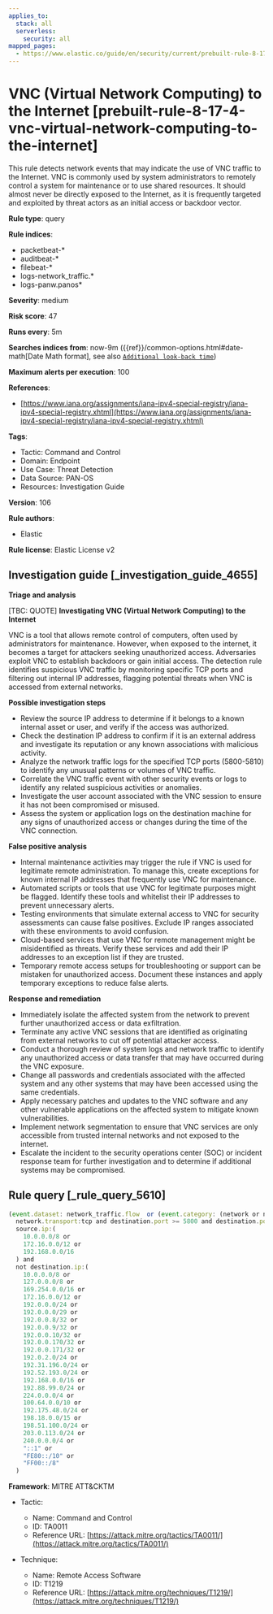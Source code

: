 ```yaml
---
applies_to:
  stack: all
  serverless:
    security: all
mapped_pages:
  - https://www.elastic.co/guide/en/security/current/prebuilt-rule-8-17-4-vnc-virtual-network-computing-to-the-internet.html
---
```


# VNC (Virtual Network Computing) to the Internet [prebuilt-rule-8-17-4-vnc-virtual-network-computing-to-the-internet]

This rule detects network events that may indicate the use of VNC traffic to the Internet. VNC is commonly used by system administrators to remotely control a system for maintenance or to use shared resources. It should almost never be directly exposed to the Internet, as it is frequently targeted and exploited by threat actors as an initial access or backdoor vector.

**Rule type**: query

**Rule indices**:

* packetbeat-*
* auditbeat-*
* filebeat-*
* logs-network_traffic.*
* logs-panw.panos*

**Severity**: medium

**Risk score**: 47

**Runs every**: 5m

**Searches indices from**: now-9m ({{ref}}/common-options.html#date-math[Date Math format], see also [`Additional look-back time`](docs-content://solutions/security/detect-and-alert/create-detection-rule.md#rule-schedule))

**Maximum alerts per execution**: 100

**References**:

* [https://www.iana.org/assignments/iana-ipv4-special-registry/iana-ipv4-special-registry.xhtml](https://www.iana.org/assignments/iana-ipv4-special-registry/iana-ipv4-special-registry.xhtml)

**Tags**:

* Tactic: Command and Control
* Domain: Endpoint
* Use Case: Threat Detection
* Data Source: PAN-OS
* Resources: Investigation Guide

**Version**: 106

**Rule authors**:

* Elastic

**Rule license**: Elastic License v2

## Investigation guide [_investigation_guide_4655]

**Triage and analysis**

[TBC: QUOTE]
**Investigating VNC (Virtual Network Computing) to the Internet**

VNC is a tool that allows remote control of computers, often used by administrators for maintenance. However, when exposed to the internet, it becomes a target for attackers seeking unauthorized access. Adversaries exploit VNC to establish backdoors or gain initial access. The detection rule identifies suspicious VNC traffic by monitoring specific TCP ports and filtering out internal IP addresses, flagging potential threats when VNC is accessed from external networks.

**Possible investigation steps**

* Review the source IP address to determine if it belongs to a known internal asset or user, and verify if the access was authorized.
* Check the destination IP address to confirm if it is an external address and investigate its reputation or any known associations with malicious activity.
* Analyze the network traffic logs for the specified TCP ports (5800-5810) to identify any unusual patterns or volumes of VNC traffic.
* Correlate the VNC traffic event with other security events or logs to identify any related suspicious activities or anomalies.
* Investigate the user account associated with the VNC session to ensure it has not been compromised or misused.
* Assess the system or application logs on the destination machine for any signs of unauthorized access or changes during the time of the VNC connection.

**False positive analysis**

* Internal maintenance activities may trigger the rule if VNC is used for legitimate remote administration. To manage this, create exceptions for known internal IP addresses that frequently use VNC for maintenance.
* Automated scripts or tools that use VNC for legitimate purposes might be flagged. Identify these tools and whitelist their IP addresses to prevent unnecessary alerts.
* Testing environments that simulate external access to VNC for security assessments can cause false positives. Exclude IP ranges associated with these environments to avoid confusion.
* Cloud-based services that use VNC for remote management might be misidentified as threats. Verify these services and add their IP addresses to an exception list if they are trusted.
* Temporary remote access setups for troubleshooting or support can be mistaken for unauthorized access. Document these instances and apply temporary exceptions to reduce false alerts.

**Response and remediation**

* Immediately isolate the affected system from the network to prevent further unauthorized access or data exfiltration.
* Terminate any active VNC sessions that are identified as originating from external networks to cut off potential attacker access.
* Conduct a thorough review of system logs and network traffic to identify any unauthorized access or data transfer that may have occurred during the VNC exposure.
* Change all passwords and credentials associated with the affected system and any other systems that may have been accessed using the same credentials.
* Apply necessary patches and updates to the VNC software and any other vulnerable applications on the affected system to mitigate known vulnerabilities.
* Implement network segmentation to ensure that VNC services are only accessible from trusted internal networks and not exposed to the internet.
* Escalate the incident to the security operations center (SOC) or incident response team for further investigation and to determine if additional systems may be compromised.


## Rule query [_rule_query_5610]

```js
(event.dataset: network_traffic.flow  or (event.category: (network or network_traffic))) and
  network.transport:tcp and destination.port >= 5800 and destination.port <= 5810 and
  source.ip:(
    10.0.0.0/8 or
    172.16.0.0/12 or
    192.168.0.0/16
  ) and
  not destination.ip:(
    10.0.0.0/8 or
    127.0.0.0/8 or
    169.254.0.0/16 or
    172.16.0.0/12 or
    192.0.0.0/24 or
    192.0.0.0/29 or
    192.0.0.8/32 or
    192.0.0.9/32 or
    192.0.0.10/32 or
    192.0.0.170/32 or
    192.0.0.171/32 or
    192.0.2.0/24 or
    192.31.196.0/24 or
    192.52.193.0/24 or
    192.168.0.0/16 or
    192.88.99.0/24 or
    224.0.0.0/4 or
    100.64.0.0/10 or
    192.175.48.0/24 or
    198.18.0.0/15 or
    198.51.100.0/24 or
    203.0.113.0/24 or
    240.0.0.0/4 or
    "::1" or
    "FE80::/10" or
    "FF00::/8"
  )
```

**Framework**: MITRE ATT&CKTM

* Tactic:

    * Name: Command and Control
    * ID: TA0011
    * Reference URL: [https://attack.mitre.org/tactics/TA0011/](https://attack.mitre.org/tactics/TA0011/)

* Technique:

    * Name: Remote Access Software
    * ID: T1219
    * Reference URL: [https://attack.mitre.org/techniques/T1219/](https://attack.mitre.org/techniques/T1219/)



